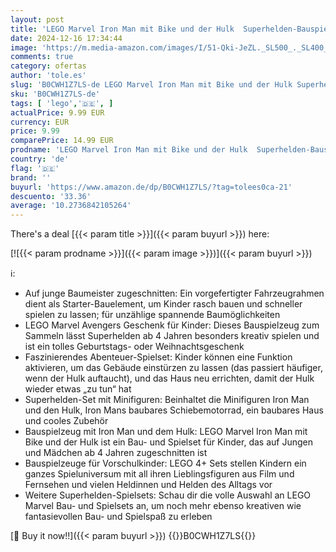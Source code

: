 ```yaml
---
layout: post
title: 'LEGO Marvel Iron Man mit Bike und der Hulk  Superhelden-Bauspielzeug für Kinder  Spielset zum Sammeln mit Bike und Minifiguren  Geschenk für Mädchen und Jungen ab 4 Jahren 76287'
date: 2024-12-16 17:34:44
image: 'https://m.media-amazon.com/images/I/51-Qki-JeZL._SL500_._SL400_.jpg'
comments: true
category: ofertas
author: 'tole.es'
slug: 'B0CWH1Z7LS-de LEGO Marvel Iron Man mit Bike und der Hulk Superhelden-...'
sku: 'B0CWH1Z7LS-de'
tags: [ 'lego','🇩🇪', ]
actualPrice: 9.99 EUR
currency: EUR
price: 9.99
comparePrice: 14.99 EUR
prodname: 'LEGO Marvel Iron Man mit Bike und der Hulk  Superhelden-Bauspielzeug für Kinder  Spielset zum Sammeln mit Bike und Minifiguren  Geschenk für Mädchen und Jungen ab 4 Jahren 76287'
country: 'de'
flag: '🇩🇪'
brand: ''
buyurl: 'https://www.amazon.de/dp/B0CWH1Z7LS/?tag=tolees0ca-21'
descuento: '33.36'
average: '10.2736842105264'
---
```


There's a deal [{{< param title >}}]({{< param buyurl >}})  here:

[![{{< param prodname >}}]({{< param image >}})]({{< param buyurl >}})

ℹ️:

- Auf junge Baumeister zugeschnitten: Ein vorgefertigter Fahrzeugrahmen dient als Starter-Bauelement, um Kinder rasch bauen und schneller spielen zu lassen; für unzählige spannende Baumöglichkeiten
- LEGO Marvel Avengers Geschenk für Kinder: Dieses Bauspielzeug zum Sammeln lässt Superhelden ab 4 Jahren besonders kreativ spielen und ist ein tolles Geburtstags- oder Weihnachtsgeschenk
- Faszinierendes Abenteuer-Spielset: Kinder können eine Funktion aktivieren, um das Gebäude einstürzen zu lassen (das passiert häufiger, wenn der Hulk auftaucht), und das Haus neu errichten, damit der Hulk wieder etwas „zu tun“ hat
- Superhelden-Set mit Minifiguren: Beinhaltet die Minifiguren Iron Man und den Hulk, Iron Mans baubares Schiebemotorrad, ein baubares Haus und cooles Zubehör
- Bauspielzeug mit Iron Man und dem Hulk: LEGO Marvel Iron Man mit Bike und der Hulk ist ein Bau- und Spielset für Kinder, das auf Jungen und Mädchen ab 4 Jahren zugeschnitten ist
- Bauspielzeuge für Vorschulkinder: LEGO 4+ Sets stellen Kindern ein ganzes Spieluniversum mit all ihren Lieblingsfiguren aus Film und Fernsehen und vielen Heldinnen und Helden des Alltags vor
- Weitere Superhelden-Spielsets: Schau dir die volle Auswahl an LEGO Marvel Bau- und Spielsets an, um noch mehr ebenso kreativen wie fantasievollen Bau- und Spielspaß zu erleben

[🛒 Buy it now!!]({{< param buyurl >}})
{{<world>}}B0CWH1Z7LS{{</world>}}
